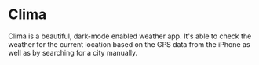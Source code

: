 # Clima
Clima is a beautiful, dark-mode enabled weather app. It's able to check the weather for the current location based on the GPS data from the iPhone as well as by searching for a city manually.

